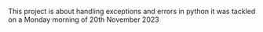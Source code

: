 This project is about handling exceptions and errors in python it was tackled on a Monday morning of 20th November 2023
